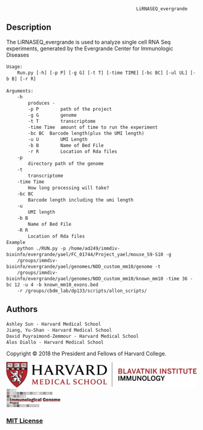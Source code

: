                                                     LiRNASEQ_evergrande

Description
--------------------
The LiRNASEQ_evergrande is used to analyze single cell RNA Seq experiments, generated by the Evergrande Center for Immunologic Diseases  

    Usage:
        Run.py [-h] [-p P] [-g G] [-t T] [-time TIME] [-bc BC] [-ul UL] [-b B] [-r R]
        
    Arguments:
        -h
            produces - 
            -p P        path of the project
            -g G        genome
            -t T        transcriptome
            -time Time  amount of time to run the experiment
            -bc BC	Barcode length(plus the UMI length)
            -u U        UMI Length
            -b B        Name of Bed File
            -r R        Location of Rda files
        -p 
            directory path of the genome
        -t
            transcriptome
        -time Time
            How long processing will take?
        -bc BC
            Barcode length including the umi length
        -u
            UMI length
        -b B
            Name of Bed File  
        -R R
            Location of Rda files            
    Example
        python ./RUN.py -p /home/ad249/immdiv-bioinfo/evergrande/yael/FC_01744/Project_yael/mouse_S9-S10 -g
        /groups/immdiv-bioinfo/evergrande/yael/genomes/NOD_custom_mm10/genome -t
        /groups/immdiv-bioinfo/evergrande/yael/genomes/NOD_custom_mm10/known_mm10 -time 36 -bc 12 -u 4 -b known_mm10_exons.bed
        -r /groups/cbdm_lab/dp133/scripts/allon_scripts/
        
Authors
--------------------
  	Ashley Sun - Harvard Medical School
	Jiang, Yu-Shan - Harvard Medical School
	David Puyraimond-Zemmour - Harvard Medical School
  	Alos Diallo - Harvard Medical School
	
	
Copyright © 2018 the President and Fellows of Harvard College.

![Blavatnikimmunology](https://github.com/alosdiallo/DNA_Rchitect/blob/master/App/www/Blavatnikimmunology.jpg)
![Immgen](https://github.com/alosdiallo/DNA_Rchitect/blob/master/App/www/immgen.png)  

### [MIT License](https://github.com/alosdiallo/HiC_Network_Viz_tool/blob/master/Licence.txt)
